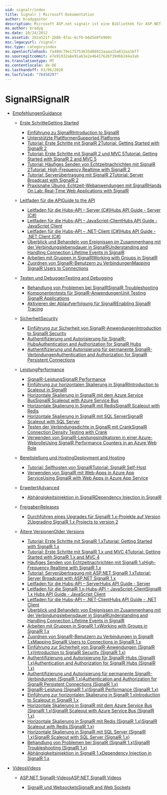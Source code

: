 ```yaml
---
uid: signalr/index
title: Signalr | Microsoft-Dokumentation
author: bradygaster
description: Microsoft ASP.net signalr ist eine Bibliothek für ASP.NET-Entwickler, die das Hinzufügen von Echt Zeit Webfunktionen zu Ihren Anwendungen vereinfacht.
ms.author: bradyg
ms.date: 10/24/2012
ms.assetid: 282a521f-2b86-4fac-bcf6-b6d5e0fe969c
msc.legacyurl: /signalr
msc.type: categoryindex
ms.openlocfilehash: fa489c79e175753635d89913aaaa15a832aa16f7
ms.sourcegitcommit: e7e91932a6e91a63e2e46417626f39d6b244a3ab
ms.translationtype: MT
ms.contentlocale: de-DE
ms.lasthandoff: 03/06/2020
ms.locfileid: "78450297"
---
```

# <a name="signalr"></a><span data-ttu-id="5ca9b-103">SignalR</span><span class="sxs-lookup"><span data-stu-id="5ca9b-103">SignalR</span></span>

- [<span data-ttu-id="5ca9b-104">Empfehlungen</span><span class="sxs-lookup"><span data-stu-id="5ca9b-104">Guidance</span></span>](overview/index.md)

    - [<span data-ttu-id="5ca9b-105">Erste Schritte</span><span class="sxs-lookup"><span data-stu-id="5ca9b-105">Getting Started</span></span>](overview/getting-started/index.md)

        - [<span data-ttu-id="5ca9b-106">Einführung zu SignalR</span><span class="sxs-lookup"><span data-stu-id="5ca9b-106">Introduction to SignalR</span></span>](overview/getting-started/introduction-to-signalr.md)
        - [<span data-ttu-id="5ca9b-107">Unterstützte Plattformen</span><span class="sxs-lookup"><span data-stu-id="5ca9b-107">Supported Platforms</span></span>](overview/getting-started/supported-platforms.md)
        - [<span data-ttu-id="5ca9b-108">Tutorial: Erste Schritte mit SignalR 2</span><span class="sxs-lookup"><span data-stu-id="5ca9b-108">Tutorial: Getting Started with SignalR 2</span></span>](overview/getting-started/tutorial-getting-started-with-signalr.md)
        - [<span data-ttu-id="5ca9b-109">Tutorial: Erste Schritte mit SignalR 2 und MVC 5</span><span class="sxs-lookup"><span data-stu-id="5ca9b-109">Tutorial: Getting Started with SignalR 2 and MVC 5</span></span>](overview/getting-started/tutorial-getting-started-with-signalr-and-mvc.md)
        - [<span data-ttu-id="5ca9b-110">Tutorial: Häufiges Senden von Echtzeitnachrichten mit SignalR 2</span><span class="sxs-lookup"><span data-stu-id="5ca9b-110">Tutorial: High-Frequency Realtime with SignalR 2</span></span>](overview/getting-started/tutorial-high-frequency-realtime-with-signalr.md)
        - [<span data-ttu-id="5ca9b-111">Tutorial: Serverübertragung mit SignalR 2</span><span class="sxs-lookup"><span data-stu-id="5ca9b-111">Tutorial: Server Broadcast with SignalR 2</span></span>](overview/getting-started/tutorial-server-broadcast-with-signalr.md)
        - [<span data-ttu-id="5ca9b-112">Praxisnahe Übung: Echtzeit-Webanwendungen mit SignalR</span><span class="sxs-lookup"><span data-stu-id="5ca9b-112">Hands On Lab: Real-Time Web Applications with SignalR</span></span>](overview/getting-started/real-time-web-applications-with-signalr.md)
    - [<span data-ttu-id="5ca9b-113">Leitfaden für die API</span><span class="sxs-lookup"><span data-stu-id="5ca9b-113">Guide to the API</span></span>](overview/guide-to-the-api/index.md)

        - [<span data-ttu-id="5ca9b-114">Leitfaden für die Hubs-API – Server (C#)</span><span class="sxs-lookup"><span data-stu-id="5ca9b-114">Hubs API Guide - Server (C#)</span></span>](overview/guide-to-the-api/hubs-api-guide-server.md)
        - [<span data-ttu-id="5ca9b-115">Leitfaden für die Hubs-API – JavaScript-Client</span><span class="sxs-lookup"><span data-stu-id="5ca9b-115">Hubs API Guide - JavaScript Client</span></span>](overview/guide-to-the-api/hubs-api-guide-javascript-client.md)
        - [<span data-ttu-id="5ca9b-116">Leitfaden für die Hubs-API – .NET-Client (C#)</span><span class="sxs-lookup"><span data-stu-id="5ca9b-116">Hubs API Guide - .NET Client (C#)</span></span>](overview/guide-to-the-api/hubs-api-guide-net-client.md)
        - [<span data-ttu-id="5ca9b-117">Überblick und Behandeln von Ereignissen im Zusammenhang mit der Verbindungslebensdauer in SignalR</span><span class="sxs-lookup"><span data-stu-id="5ca9b-117">Understanding and Handling Connection Lifetime Events in SignalR</span></span>](overview/guide-to-the-api/handling-connection-lifetime-events.md)
        - [<span data-ttu-id="5ca9b-118">Arbeiten mit Gruppen in SignalR</span><span class="sxs-lookup"><span data-stu-id="5ca9b-118">Working with Groups in SignalR</span></span>](overview/guide-to-the-api/working-with-groups.md)
        - [<span data-ttu-id="5ca9b-119">Zuordnen von SignalR-Benutzern zu Verbindungen</span><span class="sxs-lookup"><span data-stu-id="5ca9b-119">Mapping SignalR Users to Connections</span></span>](overview/guide-to-the-api/mapping-users-to-connections.md)
    - [<span data-ttu-id="5ca9b-120">Testen und Debuggen</span><span class="sxs-lookup"><span data-stu-id="5ca9b-120">Testing and Debugging</span></span>](overview/testing-and-debugging/index.md)

        - [<span data-ttu-id="5ca9b-121">Behandlung von Problemen bei SignalR</span><span class="sxs-lookup"><span data-stu-id="5ca9b-121">SignalR Troubleshooting</span></span>](overview/testing-and-debugging/troubleshooting.md)
        - [<span data-ttu-id="5ca9b-122">Komponententests für SignalR-Anwendungen</span><span class="sxs-lookup"><span data-stu-id="5ca9b-122">Unit Testing SignalR Applications</span></span>](overview/testing-and-debugging/unit-testing-signalr-applications.md)
        - [<span data-ttu-id="5ca9b-123">Aktivieren der Ablaufverfolgung für SignalR</span><span class="sxs-lookup"><span data-stu-id="5ca9b-123">Enabling SignalR Tracing</span></span>](overview/testing-and-debugging/enabling-signalr-tracing.md)
    - [<span data-ttu-id="5ca9b-124">Sicherheit</span><span class="sxs-lookup"><span data-stu-id="5ca9b-124">Security</span></span>](overview/security/index.md)

        - [<span data-ttu-id="5ca9b-125">Einführung zur Sicherheit von SignalR-Anwendungen</span><span class="sxs-lookup"><span data-stu-id="5ca9b-125">Introduction to SignalR Security</span></span>](overview/security/introduction-to-security.md)
        - [<span data-ttu-id="5ca9b-126">Authentifizierung und Autorisierung für SignalR-Hubs</span><span class="sxs-lookup"><span data-stu-id="5ca9b-126">Authentication and Authorization for SignalR Hubs</span></span>](overview/security/hub-authorization.md)
        - [<span data-ttu-id="5ca9b-127">Authentifizierung und Autorisierung für permanente SignalR-Verbindungen</span><span class="sxs-lookup"><span data-stu-id="5ca9b-127">Authentication and Authorization for SignalR Persistent Connections</span></span>](overview/security/persistent-connection-authorization.md)
    - [<span data-ttu-id="5ca9b-128">Leistung</span><span class="sxs-lookup"><span data-stu-id="5ca9b-128">Performance</span></span>](overview/performance/index.md)

        - [<span data-ttu-id="5ca9b-129">SignalR-Leistung</span><span class="sxs-lookup"><span data-stu-id="5ca9b-129">SignalR Performance</span></span>](overview/performance/signalr-performance.md)
        - [<span data-ttu-id="5ca9b-130">Einführung zur horizontalen Skalierung in SignalR</span><span class="sxs-lookup"><span data-stu-id="5ca9b-130">Introduction to Scaleout in SignalR</span></span>](overview/performance/scaleout-in-signalr.md)
        - [<span data-ttu-id="5ca9b-131">Horizontale Skalierung in SignalR mit dem Azure Service Bus</span><span class="sxs-lookup"><span data-stu-id="5ca9b-131">SignalR Scaleout with Azure Service Bus</span></span>](overview/performance/scaleout-with-windows-azure-service-bus.md)
        - [<span data-ttu-id="5ca9b-132">Horizontale Skalierung in SignalR mit Redis</span><span class="sxs-lookup"><span data-stu-id="5ca9b-132">SignalR Scaleout with Redis</span></span>](overview/performance/scaleout-with-redis.md)
        - [<span data-ttu-id="5ca9b-133">Horizontale Skalierung in SignalR mit SQL Server</span><span class="sxs-lookup"><span data-stu-id="5ca9b-133">SignalR Scaleout with SQL Server</span></span>](overview/performance/scaleout-with-sql-server.md)
        - [<span data-ttu-id="5ca9b-134">Testen der Verbindungsdichte in SignalR mit Crank</span><span class="sxs-lookup"><span data-stu-id="5ca9b-134">SignalR Connection Density Testing with Crank</span></span>](overview/performance/signalr-connection-density-testing-with-crank.md)
        - [<span data-ttu-id="5ca9b-135">Verwenden von SignalR-Leistungsindikatoren in einer Azure-Webrolle</span><span class="sxs-lookup"><span data-stu-id="5ca9b-135">Using SignalR Performance Counters in an Azure Web Role</span></span>](overview/performance/using-signalr-performance-counters-in-an-azure-web-role.md)
    - [<span data-ttu-id="5ca9b-136">Bereitstellung und Hosting</span><span class="sxs-lookup"><span data-stu-id="5ca9b-136">Deployment and Hosting</span></span>](overview/deployment/index.md)

        - [<span data-ttu-id="5ca9b-137">Tutorial: Selfhosten von SignalR</span><span class="sxs-lookup"><span data-stu-id="5ca9b-137">Tutorial: SignalR Self-Host</span></span>](overview/deployment/tutorial-signalr-self-host.md)
        - [<span data-ttu-id="5ca9b-138">Verwenden von SignalR mit Web-Apps in Azure App Service</span><span class="sxs-lookup"><span data-stu-id="5ca9b-138">Using SignalR with Web Apps in Azure App Service</span></span>](overview/deployment/using-signalr-with-azure-web-sites.md)
    - [<span data-ttu-id="5ca9b-139">Erweitert</span><span class="sxs-lookup"><span data-stu-id="5ca9b-139">Advanced</span></span>](overview/advanced/index.md)

        - [<span data-ttu-id="5ca9b-140">Abhängigkeitsinjektion in SignalR</span><span class="sxs-lookup"><span data-stu-id="5ca9b-140">Dependency Injection in SignalR</span></span>](overview/advanced/dependency-injection.md)
    - [<span data-ttu-id="5ca9b-141">Freigaben</span><span class="sxs-lookup"><span data-stu-id="5ca9b-141">Releases</span></span>](overview/releases/index.md)

        - [<span data-ttu-id="5ca9b-142">Durchführen eines Upgrades für SignalR 1.x-Projekte auf Version 2</span><span class="sxs-lookup"><span data-stu-id="5ca9b-142">Upgrading SignalR 1.x Projects to version 2</span></span>](overview/releases/upgrading-signalr-1x-projects-to-20.md)
    - [<span data-ttu-id="5ca9b-143">Ältere Versionen</span><span class="sxs-lookup"><span data-stu-id="5ca9b-143">Older Versions</span></span>](overview/older-versions/index.md)

        - [<span data-ttu-id="5ca9b-144">Tutorial: Erste Schritte mit SignalR 1.x</span><span class="sxs-lookup"><span data-stu-id="5ca9b-144">Tutorial: Getting Started with SignalR 1.x</span></span>](overview/older-versions/tutorial-getting-started-with-signalr.md)
        - [<span data-ttu-id="5ca9b-145">Tutorial: Erste Schritte mit SignalR 1.x und MVC 4</span><span class="sxs-lookup"><span data-stu-id="5ca9b-145">Tutorial: Getting Started with SignalR 1.x and MVC 4</span></span>](overview/older-versions/tutorial-getting-started-with-signalr-and-mvc-4.md)
        - [<span data-ttu-id="5ca9b-146">Häufiges Senden von Echtzeitnachrichten mit SignalR 1.x</span><span class="sxs-lookup"><span data-stu-id="5ca9b-146">High-Frequency Realtime with SignalR 1.x</span></span>](overview/older-versions/tutorial-high-frequency-realtime-with-signalr.md)
        - [<span data-ttu-id="5ca9b-147">Tutorial: Serverübertragung mit ASP.NET SignalR 1.x</span><span class="sxs-lookup"><span data-stu-id="5ca9b-147">Tutorial: Server Broadcast with ASP.NET SignalR 1.x</span></span>](overview/older-versions/tutorial-server-broadcast-with-aspnet-signalr.md)
        - [<span data-ttu-id="5ca9b-148">Leitfaden für die Hubs-API – Server</span><span class="sxs-lookup"><span data-stu-id="5ca9b-148">Hubs API Guide - Server</span></span>](overview/older-versions/signalr-1x-hubs-api-guide-server.md)
        - [<span data-ttu-id="5ca9b-149">Leitfaden für die SignalR 1.x-Hubs-API – JavaScript-Client</span><span class="sxs-lookup"><span data-stu-id="5ca9b-149">SignalR 1.x Hubs API Guide - JavaScript Client</span></span>](overview/older-versions/signalr-1x-hubs-api-guide-javascript-client.md)
        - [<span data-ttu-id="5ca9b-150">Leitfaden für die Hubs-API – .NET-Client</span><span class="sxs-lookup"><span data-stu-id="5ca9b-150">Hubs API Guide - .NET Client</span></span>](overview/older-versions/signalr-1x-hubs-api-guide-net-client.md)
        - [<span data-ttu-id="5ca9b-151">Überblick und Behandeln von Ereignissen im Zusammenhang mit der Verbindungslebensdauer in SignalR</span><span class="sxs-lookup"><span data-stu-id="5ca9b-151">Understanding and Handling Connection Lifetime Events in SignalR</span></span>](overview/older-versions/handling-connection-lifetime-events.md)
        - [<span data-ttu-id="5ca9b-152">Arbeiten mit Gruppen in SignalR 1.x</span><span class="sxs-lookup"><span data-stu-id="5ca9b-152">Working with Groups in SignalR 1.x</span></span>](overview/older-versions/working-with-groups.md)
        - [<span data-ttu-id="5ca9b-153">Zuordnen von SignalR-Benutzern zu Verbindungen in SignalR 1.x</span><span class="sxs-lookup"><span data-stu-id="5ca9b-153">Mapping SignalR Users to Connections in SignalR 1.x</span></span>](overview/older-versions/mapping-users-to-connections.md)
        - [<span data-ttu-id="5ca9b-154">Einführung zur Sicherheit von SignalR-Anwendungen (SignalR 1.x)</span><span class="sxs-lookup"><span data-stu-id="5ca9b-154">Introduction to SignalR Security (SignalR 1.x)</span></span>](overview/older-versions/introduction-to-security.md)
        - [<span data-ttu-id="5ca9b-155">Authentifizierung und Autorisierung für SignalR-Hubs (SignalR 1.x)</span><span class="sxs-lookup"><span data-stu-id="5ca9b-155">Authentication and Authorization for SignalR Hubs (SignalR 1.x)</span></span>](overview/older-versions/hub-authorization.md)
        - [<span data-ttu-id="5ca9b-156">Authentifizierung und Autorisierung für permanente SignalR-Verbindungen (SignalR 1.x)</span><span class="sxs-lookup"><span data-stu-id="5ca9b-156">Authentication and Authorization for SignalR Persistent Connections (SignalR 1.x)</span></span>](overview/older-versions/persistent-connection-authorization.md)
        - [<span data-ttu-id="5ca9b-157">SignalR-Leistung (SignalR 1.x)</span><span class="sxs-lookup"><span data-stu-id="5ca9b-157">SignalR Performance (SignalR 1.x)</span></span>](overview/older-versions/signalr-performance.md)
        - [<span data-ttu-id="5ca9b-158">Einführung zur horizontalen Skalierung in SignalR 1.x</span><span class="sxs-lookup"><span data-stu-id="5ca9b-158">Introduction to Scaleout in SignalR 1.x</span></span>](overview/older-versions/scaleout-in-signalr.md)
        - [<span data-ttu-id="5ca9b-159">Horizontale Skalierung in SignalR mit dem Azure Service Bus (SignalR 1.x)</span><span class="sxs-lookup"><span data-stu-id="5ca9b-159">SignalR Scaleout with Azure Service Bus (SignalR 1.x)</span></span>](overview/older-versions/scaleout-with-windows-azure-service-bus.md)
        - [<span data-ttu-id="5ca9b-160">Horizontale Skalierung in SignalR mit Redis (SignalR 1.x)</span><span class="sxs-lookup"><span data-stu-id="5ca9b-160">SignalR Scaleout with Redis (SignalR 1.x)</span></span>](overview/older-versions/scaleout-with-redis.md)
        - [<span data-ttu-id="5ca9b-161">Horizontale Skalierung in SignalR mit SQL Server (SignalR 1.x)</span><span class="sxs-lookup"><span data-stu-id="5ca9b-161">SignalR Scaleout with SQL Server (SignalR 1.x)</span></span>](overview/older-versions/scaleout-with-sql-server.md)
        - [<span data-ttu-id="5ca9b-162">Behandlung von Problemen bei SignalR (SignalR 1.x)</span><span class="sxs-lookup"><span data-stu-id="5ca9b-162">SignalR Troubleshooting (SignalR 1.x)</span></span>](overview/older-versions/troubleshooting.md)
        - [<span data-ttu-id="5ca9b-163">Abhängigkeitsinjektion in SignalR 1.x</span><span class="sxs-lookup"><span data-stu-id="5ca9b-163">Dependency Injection in SignalR 1.x</span></span>](overview/older-versions/dependency-injection.md)
- [<span data-ttu-id="5ca9b-164">Videos</span><span class="sxs-lookup"><span data-stu-id="5ca9b-164">Videos</span></span>](videos/index.md)

    - [<span data-ttu-id="5ca9b-165">ASP.NET SignalR-Videos</span><span class="sxs-lookup"><span data-stu-id="5ca9b-165">ASP.NET SignalR Videos</span></span>](videos/getting-started/index.md)

        - [<span data-ttu-id="5ca9b-166">SignalR und Websockets</span><span class="sxs-lookup"><span data-stu-id="5ca9b-166">SignalR and Web Sockets</span></span>](videos/getting-started/signalr-and-web-sockets.md)
